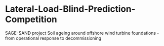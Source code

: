 # Lateral-Load-Blind-Prediction-Competition
SAGE-SAND project Soil ageing around offshore wind turbine foundations - from operational response to decommissioning

